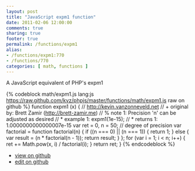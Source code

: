 ```yaml
---
layout: post
title: "JavaScript expm1 function"
date: 2011-02-06 12:00:00
comments: true
sharing: true
footer: true
permalink: /functions/expm1
alias:
- /functions/expm1:770
- /functions/770
categories: [ math, functions ]
---
```

A JavaScript equivalent of PHP's expm1
<!-- more -->
{% codeblock math/expm1.js lang:js https://raw.github.com/kvz/phpjs/master/functions/math/expm1.js raw on github %}
function expm1 (x) {
    // http://kevin.vanzonneveld.net
    // +   original by: Brett Zamir (http://brett-zamir.me)
    // %          note 1: Precision 'n' can be adjusted as desired
    // *     example 1: expm1(1e-15);
    // *     returns 1: 1.0000000000000007e-15
    var ret = 0,
        n = 50; // degree of precision
    var factorial = function factorial(n) {
        if ((n === 0) || (n === 1)) {
            return 1;
        } else {
            var result = (n * factorial(n - 1));
            return result;
        }
    };
    for (var i = 1; i < n; i++) {
        ret += Math.pow(x, i) / factorial(i);
    }
    return ret;
}
{% endcodeblock %}
<ul>
 <li><a href="https://github.com/kvz/phpjs/blob/master/functions/math/expm1.js">view on github</a></li>
 <li><a href="https://github.com/kvz/phpjs/edit/master/functions/math/expm1.js">edit on github</a></li>
</ul>
